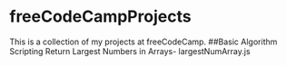 # freeCodeCampProjects
This is a collection of my projects at freeCodeCamp.
##Basic Algorithm Scripting
Return Largest Numbers in Arrays- largestNumArray.js 
